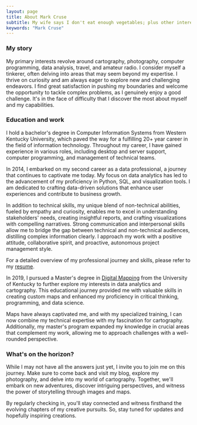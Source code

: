 ```yaml
---
layout: page
title: About Mark Cruse
subtitle: My wife says I don't eat enough vegetables; plus other interesting frivolities...
keywords: "Mark Cruse"
---
```


### My story

My primary interests revolve around cartography, photography, computer programming, data analysis, travel, and amateur radio. I consider myself a tinkerer, often delving into areas that may seem beyond my expertise. I thrive on curiosity and am always eager to explore new and challenging endeavors. I find great satisfaction in pushing my boundaries and welcome the opportunity to tackle complex problems, as I genuinely enjoy a good challenge. It's in the face of difficulty that I discover the most about myself and my capabilities.

### Education and work
I hold a bachelor's degree in Computer Information Systems from Western Kentucky University, which paved the way for a fulfilling 20+ year career in the field of information technology. Throughout my career, I have gained experience in various roles, including desktop and server support, computer programming, and management of technical teams.

In 2014, I embarked on my second career as a data professional, a journey that continues to captivate me today. My focus on data analytics has led to the advancement of my proficiency in Python, SQL, and visualization tools. I am dedicated to crafting data-driven solutions that enhance user experiences and contribute to business growth.

In addition to technical skills, my unique blend of non-technical abilities, fueled by empathy and curiosity, enables me to excel in understanding stakeholders' needs, creating insightful reports, and crafting visualizations with compelling narratives. Strong communication and interpersonal skills allow me to bridge the gap between technical and non-technical audiences, distilling complex information clearly. I approach my work with a positive attitude, collaborative spirit, and proactive, autonomous project management style.

For a detailed overview of my professional journey and skills, please refer to my [resume](https://markcruse.github.io/resume/).


In 2019, I pursued a Master's degree in [Digital Mapping](https://newmapsplus.as.uky.edu/programs) from the University of Kentucky to further explore my interests in data analytics and cartography. This educational journey provided me with valuable skills in creating custom maps and enhanced my proficiency in critical thinking, programming, and data science.

Maps have always captivated me, and with my specialized training, I can now combine my technical expertise with my fascination for cartography. Additionally, my master's program expanded my knowledge in crucial areas that complement my work, allowing me to approach challenges with a well-rounded perspective.

### What's on the horizon?
While I may not have all the answers just yet, I invite you to join me on this journey. Make sure to come back and visit my blog, explore my photography, and delve into my world of cartography. Together, we'll embark on new adventures, discover intriguing perspectives, and witness the power of storytelling through images and maps.

By regularly checking in, you'll stay connected and witness firsthand the evolving chapters of my creative pursuits. So, stay tuned for updates and hopefully inspiring creations. 